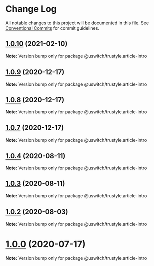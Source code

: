# Change Log

All notable changes to this project will be documented in this file.
See [Conventional Commits](https://conventionalcommits.org) for commit guidelines.

## [1.0.10](https://github.com/uswitch/trustyle/compare/@uswitch/trustyle.article-intro@1.0.9...@uswitch/trustyle.article-intro@1.0.10) (2021-02-10)

**Note:** Version bump only for package @uswitch/trustyle.article-intro





## [1.0.9](https://github.com/uswitch/trustyle/compare/@uswitch/trustyle.article-intro@1.0.7...@uswitch/trustyle.article-intro@1.0.9) (2020-12-17)

**Note:** Version bump only for package @uswitch/trustyle.article-intro





## [1.0.8](https://github.com/uswitch/trustyle/compare/@uswitch/trustyle.article-intro@1.0.7...@uswitch/trustyle.article-intro@1.0.8) (2020-12-17)

**Note:** Version bump only for package @uswitch/trustyle.article-intro





## [1.0.7](https://github.com/uswitch/trustyle/compare/@uswitch/trustyle.article-intro@1.0.6...@uswitch/trustyle.article-intro@1.0.7) (2020-12-17)

**Note:** Version bump only for package @uswitch/trustyle.article-intro





## [1.0.4](https://github.com/uswitch/trustyle/compare/@uswitch/trustyle.article-intro@1.0.3...@uswitch/trustyle.article-intro@1.0.4) (2020-08-11)

**Note:** Version bump only for package @uswitch/trustyle.article-intro





## [1.0.3](https://github.com/uswitch/trustyle/compare/@uswitch/trustyle.article-intro@1.0.1...@uswitch/trustyle.article-intro@1.0.3) (2020-08-11)

**Note:** Version bump only for package @uswitch/trustyle.article-intro





## [1.0.2](https://github.com/uswitch/trustyle/compare/@uswitch/trustyle.article-intro@1.0.1...@uswitch/trustyle.article-intro@1.0.2) (2020-08-03)

**Note:** Version bump only for package @uswitch/trustyle.article-intro





# [1.0.0](https://github.com/uswitch/trustyle/compare/@uswitch/trustyle.article-intro@0.3.1...@uswitch/trustyle.article-intro@1.0.0) (2020-07-17)

**Note:** Version bump only for package @uswitch/trustyle.article-intro

